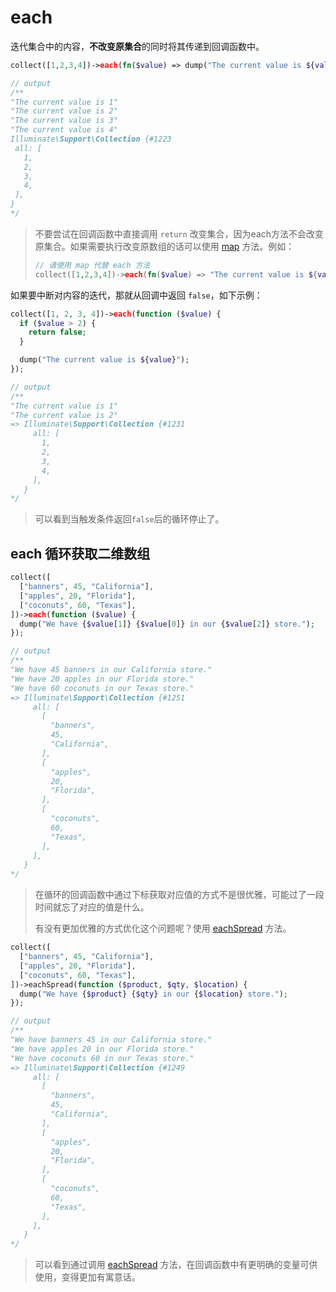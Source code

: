 # each

迭代集合中的内容，**不改变原集合**的同时将其传递到回调函数中。

```php
collect([1,2,3,4])->each(fn($value) => dump("The current value is ${value}"));

// output
/**
"The current value is 1"
"The current value is 2"
"The current value is 3"
"The current value is 4"
Illuminate\Support\Collection {#1223
 all: [
   1,
   2,
   3,
   4,
 ],
}
*/
```

> 不要尝试在回调函数中直接调用 `return` 改变集合，因为each方法不会改变原集合。如果需要执行改变原数组的话可以使用 [map](/collections/map.md) 方法。例如：
> ```php
> // 请使用 map 代替 each 方法
> collect([1,2,3,4])->each(fn($value) => "The current value is ${value}");
> ```

如果要中断对内容的迭代，那就从回调中返回 `false`，如下示例：

```php
collect([1, 2, 3, 4])->each(function ($value) {
  if ($value > 2) {
    return false;
  }

  dump("The current value is ${value}");
});

// output
/**
"The current value is 1"
"The current value is 2"
=> Illuminate\Support\Collection {#1231
     all: [
       1,
       2,
       3,
       4,
     ],
   }
*/
```

> 可以看到当触发条件返回`false`后的循环停止了。

## each 循环获取二维数组

```php
collect([
  ["banners", 45, "California"],
  ["apples", 20, "Florida"],
  ["coconuts", 60, "Texas"],
])->each(function ($value) {
  dump("We have {$value[1]} {$value[0]} in our {$value[2]} store.");
});

// output
/**
"We have 45 banners in our California store."
"We have 20 apples in our Florida store."
"We have 60 coconuts in our Texas store."
=> Illuminate\Support\Collection {#1251
     all: [
       [
         "banners",
         45,
         "California",
       ],
       [
         "apples",
         20,
         "Florida",
       ],
       [
         "coconuts",
         60,
         "Texas",
       ],
     ],
   }
*/
```

> 在循环的回调函数中通过下标获取对应值的方式不是很优雅，可能过了一段时间就忘了对应的值是什么。
>
> 有没有更加优雅的方式优化这个问题呢？使用 [eachSpread](/collections/eachSpread.md) 方法。

```php
collect([
  ["banners", 45, "California"],
  ["apples", 20, "Florida"],
  ["coconuts", 60, "Texas"],
])->eachSpread(function ($product, $qty, $location) {
  dump("We have {$product} {$qty} in our {$location} store.");
});

// output
/**
"We have banners 45 in our California store."
"We have apples 20 in our Florida store."
"We have coconuts 60 in our Texas store."
=> Illuminate\Support\Collection {#1249
     all: [
       [
         "banners",
         45,
         "California",
       ],
       [
         "apples",
         20,
         "Florida",
       ],
       [
         "coconuts",
         60,
         "Texas",
       ],
     ],
   }
*/
```

> 可以看到通过调用 [eachSpread](/collections/eachSpread.md) 方法，在回调函数中有更明确的变量可供使用，变得更加有寓意话。
